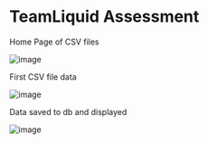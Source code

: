 # TeamLiquid Assessment
 
Home Page of CSV files

![image](https://user-images.githubusercontent.com/77279547/170882463-1cc47376-9824-4c94-a54e-09b8c2cd22c5.png)

First CSV file data

![image](https://user-images.githubusercontent.com/77279547/170882477-52f940d1-8d6f-4da7-a150-e62b446d99e6.png)

Data saved to db and displayed

![image](https://user-images.githubusercontent.com/77279547/170882503-22653377-55c2-46fe-aee9-321083c9120b.png)


